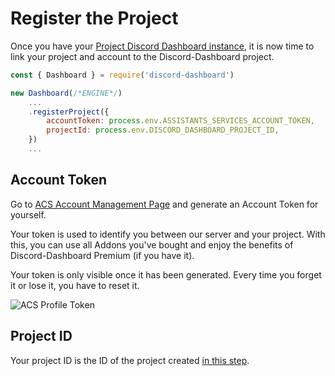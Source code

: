# Register the Project <Badge type="warning" text="REQUIRED" />

Once you have your [Project Discord Dashboard instance](/docs/creating-project-instance), it is now time to link your project and account to the Discord-Dashboard project.

```js
const { Dashboard } = require('discord-dashboard')

new Dashboard(/*ENGINE*/)
    ...
    .registerProject({
        accountToken: process.env.ASSISTANTS_SERVICES_ACCOUNT_TOKEN,
        projectId: process.env.DISCORD_DASHBOARD_PROJECT_ID,
    })
    ...
```

## Account Token

Go to [ACS Account Management Page](https://assistantscenter.com/profile) and generate an Account Token for yourself.

Your token is used to identify you between our server and your project. With this, you can use all Addons you've bought and enjoy the benefits of Discord-Dashboard Premium (if you have it).

<Badge type="tip" text="RELEVANT" /> Your token is only visible once it has been generated. Every time you forget it or lose it, you have to reset it.

![ACS Profile Token](/images/acs_profile_token.png)

## Project ID

Your project ID is the ID of the project created [in this step](/docs/creating-project-instance).
